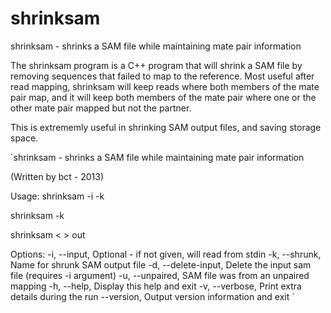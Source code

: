 shrinksam
=========
shrinksam - shrinks a SAM file while maintaining mate pair information

The shrinksam program is a C++ program that will shrink a SAM file by
removing sequences that failed to map to the reference.  Most useful
after read mapping, shrinksam will keep reads where both members of
the mate pair map, and it will keep both members of the mate pair
where one or the other mate pair mapped but not the partner.

This is extrememly useful in shrinking SAM output files, and saving
storage space.

`shrinksam - shrinks a SAM file while maintaining mate pair information

(Written by bct - 2013)

Usage:
shrinksam -i <sam infile name> -k <shrunk sam outfile name>

shrinksam -k <shrunk sam outfile name> <stdin>

shrinksam < <stdin> > out

  Options:
    -i, --input,        Optional - if not given, will read from stdin
    -k, --shrunk,       Name for shrunk SAM output file
    -d, --delete-input, Delete the input sam file (requires -i argument)
    -u, --unpaired,     SAM file was from an unpaired mapping
    -h, --help,         Display this help and exit
    -v, --verbose,      Print extra details during the run
    --version,          Output version information and exit
`
